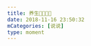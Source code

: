 ```yaml
---
title: 养生👨🏻‍🦳🍹
date: 2018-11-16 23:50:32
mCategories: [说说]
type: moment
---
```


<div id="pics-20181116235032"></div>

<script src="/lib/moment/pics.js"></script>
<script>
var data = [
    {"link": "2018-11-16_000000.jpeg", "type": "shuoshuo"}
];
picsRender(data, "pics-20181116235032");
</script>
